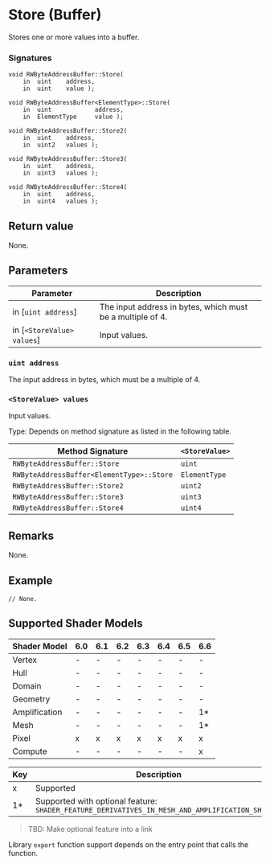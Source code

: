 # Store (Buffer)

Stores one or more values into a buffer.

### Signatures

```syntax
void RWByteAddressBuffer::Store(
    in  uint    address,
    in  uint    value );

void RWByteAddressBuffer<ElementType>::Store(
    in  uint            address,
    in  ElementType     value );

void RWByteAddressBuffer::Store2(
    in  uint    address,
    in  uint2   values );
    
void RWByteAddressBuffer::Store3(
    in  uint    address,
    in  uint3   values );

void RWByteAddressBuffer::Store4(
    in  uint    address,
    in  uint4   values );
```

## Return value

None.

## Parameters

| Parameter | Description |
| - | - |
| in [`uint address`] | The input address in bytes, which must be a multiple of 4. |
| in [`<StoreValue> values`] | Input values. |

### `uint address`

The input address in bytes, which must be a multiple of 4.

### `<StoreValue> values`

Input values.

Type: Depends on method signature as listed in the following table.

| Method Signature | `<StoreValue>` |
| - | - |
| `RWByteAddressBuffer::Store` | `uint` |
| `RWByteAddressBuffer<ElementType>::Store` | `ElementType` |
| `RWByteAddressBuffer::Store2` | `uint2` |
| `RWByteAddressBuffer::Store3` | `uint3` |
| `RWByteAddressBuffer::Store4` | `uint4` |

## Remarks

None.

## Example

```HLSL
// None.
```

## Supported Shader Models

| Shader Model | 6.0 | 6.1 | 6.2 | 6.3 | 6.4 | 6.5 | 6.6 |
| --- | --- | --- | --- | --- | --- | --- | --- |
| Vertex | - | - | - | - | - | - | - |
| Hull | - | - | - | - | - | - | - |
| Domain | - | - | - | - | - | - | - |
| Geometry | - | - | - | - | - | - | - |
| Amplification | - | - | - | - | - | - | 1* |
| Mesh | - | - | - | - | - | - | 1* |
| Pixel | x | x | x | x | x | x | x |
| Compute | - | - | - | - | - | - | x |

| Key | Description |
| - | - |
| x | Supported |
| 1* | Supported with optional feature: `SHADER_FEATURE_DERIVATIVES_IN_MESH_AND_AMPLIFICATION_SHADERS` |

>TBD: Make optional feature into a link

Library `export` function support depends on the entry point that calls the function.